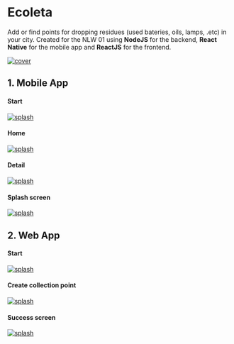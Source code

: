 # Ecoleta

Add or find points for dropping residues (used bateries, oils, lamps, .etc) in your city.
Created for the NLW 01 using **NodeJS** for the backend, **React Native** for the mobile app and **ReactJS** for the frontend.

[![cover](http://i.imgur.com/XRuHgoM.png)]()


## 1. Mobile App

#### Start
[![splash](http://i.imgur.com/eXesEIK.png)]()

#### Home
[![splash](http://i.imgur.com/3ITe2Gy.png)]()

#### Detail
[![splash](http://i.imgur.com/FXBK596.png)]()

#### Splash screen
[![splash](http://i.imgur.com/62wszja.png)]()


## 2. Web App

#### Start
[![splash](http://i.imgur.com/JtqXNp8.png)]()

#### Create collection point
[![splash](http://i.imgur.com/rCW0wDV.png)]()

#### Success screen
[![splash](http://i.imgur.com/2iIlmY7.png)]()
